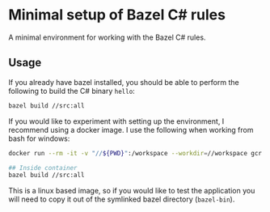 # Minimal setup of Bazel C# rules

A minimal environment for working with the Bazel C# rules. 

## Usage

If you already have bazel installed, you should be able to perform the following to build the C# binary `hello`:

```bash
bazel build //src:all
```

If you would like to experiment with setting up the environment, I recommend using a docker image. I use the following when working from bash for windows:

```bash
docker run --rm -it -v "//${PWD}":/workspace --workdir=//workspace gcr.io/bazel-public/ubuntu1804:java11 bash

## Inside container
bazel build //src:all
```

This is a linux based image, so if you would like to test the application you will need to copy it out of the symlinked bazel directory (`bazel-bin`).